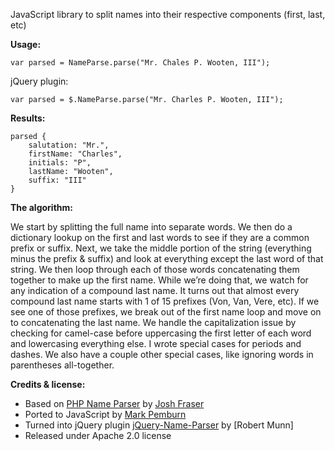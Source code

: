 JavaScript library to split names into their respective components (first, last, etc)

**Usage:**

    var parsed = NameParse.parse("Mr. Chales P. Wooten, III");

jQuery plugin:

	var parsed = $.NameParse.parse("Mr. Charles P. Wooten, III");


**Results:**

    parsed { 
        salutation: "Mr.", 
        firstName: "Charles", 
        initials: "P", 
        lastName: "Wooten", 
        suffix: "III" 
    }

**The algorithm:**

We start by splitting the full name into separate words. We then do a dictionary lookup on the first and last words to see if they are a common prefix or suffix. Next, we take the middle portion of the string (everything minus the prefix & suffix) and look at everything except the last word of that string. We then loop through each of those words concatenating them together to make up the first name. While we’re doing that, we watch for any indication of a compound last name. It turns out that almost every compound last name starts with 1 of 15 prefixes (Von, Van, Vere, etc). If we see one of those prefixes, we break out of the first name loop and move on to concatenating the last name. We handle the capitalization issue by checking for camel-case before uppercasing the first letter of each word and lowercasing everything else. I wrote special cases for periods and dashes. We also have a couple other special cases, like ignoring words in parentheses all-together.

**Credits & license:**

* Based on [PHP Name Parser](http://www.onlineaspect.com/2009/08/17/splitting-names/) by [Josh Fraser](http://joshfraser.com)
* Ported to JavaScript by [Mark Pemburn](http://pemburnia.com)
* Turned into jQuery plugin [jQuery-Name-Parser](https://github.com/robertdmunn/jQuery-Name-Parser) by [Robert Munn] 
* Released under Apache 2.0 license
